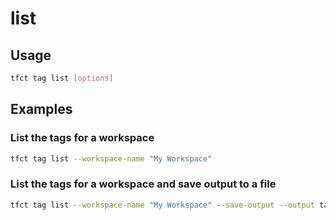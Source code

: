 # list

## Usage

```bash
tfct tag list [options]
```

## Examples

### List the tags for a workspace
```bash
tfct tag list --workspace-name "My Workspace"
```

### List the tags for a workspace and save output to a file
```bash
tfct tag list --workspace-name "My Workspace" --save-output --output tags.json
```